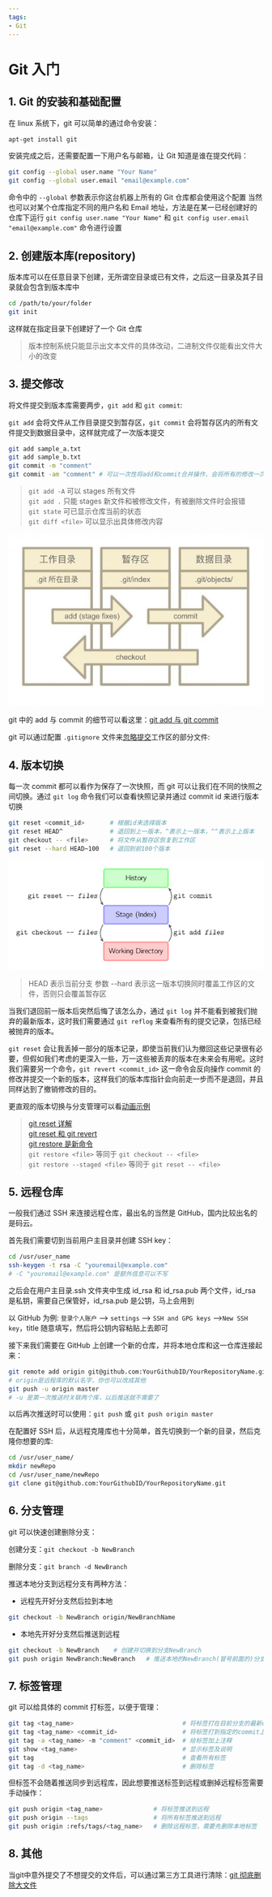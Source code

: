 ```yaml
---
tags: 
- Git
---
```


# Git 入门

## 1. Git 的安装和基础配置

在 linux 系统下，git 可以简单的通过命令安装：

```bash
apt-get install git
```

安装完成之后，还需要配置一下用户名与邮箱，让 Git 知道是谁在提交代码：

```bash
git config --global user.name "Your Name"
git config --global user.email "email@example.com"
```

命令中的 `--global` 参数表示你这台机器上所有的 Git 仓库都会使用这个配置
当然也可以对某个仓库指定不同的用户名和 Email 地址，方法是在某一已经创建好的仓库下运行 `git config user.name "Your Name"` 和 `git config user.email "email@example.com"` 命令进行设置

## 2. 创建版本库(repository)

版本库可以在任意目录下创建，无所谓空目录或已有文件，之后这一目录及其子目录就会包含到版本库中

```bash
cd /path/to/your/folder
git init
```

这样就在指定目录下创建好了一个 Git 仓库

> 版本控制系统只能显示出文本文件的具体改动，二进制文件仅能看出文件大小的改变

## 3. 提交修改

将文件提交到版本库需要两步，`git add` 和 `git commit`:

`git add` 会将文件从工作目录提交到暂存区，`git commit` 会将暂存区内的所有文件提交到数据目录中，这样就完成了一次版本提交

```bash
git add sample_a.txt
git add sample_b.txt
git commit -m "comment"
git commit -am "comment" # 可以一次性将add和commit合并操作，会将所有的修改一次性提交
```

> `git add -A` 可以 stages 所有文件  
> `git add .` 只能 stages 新文件和被修改文件，有被删除文件时会报错  
> `git state` 可已显示仓库当前的状态  
> `git diff <file>` 可以显示出具体修改内容  

![](../../../附件/git/git_add_commit.jpg)

git 中的 add 与 commit 的细节可以看这里：[git add 与 git commit](git%20add%20与%20git%20commit)

git 可以通过配置 `.gitignore` 文件来[忽略提交](Git%20忽略提交)工作区的部分文件:

## 4. 版本切换

每一次 commit 都可以看作为保存了一次快照，而 git 可以让我们在不同的快照之间切换。通过 `git log` 命令我们可以查看快照记录并通过 commit id 来进行版本切换

```bash
git reset <commit_id>       # 根据id来选择版本
git reset HEAD^             # 退回到上一版本，^表示上一版本，^^表示上上版本
git checkout -- <file>      # 将文件从暂存区恢复到工作区
git reset --hard HEAD~100   # 退回到前100个版本
```

![](../../../附件/git/git_checkout.png)

> HEAD 表示当前分支
> 参数 --hard 表示这一版本切换同时覆盖工作区的文件，否则只会覆盖暂存区

当我们退回前一版本后突然后悔了该怎么办，通过 `git log` 并不能看到被我们抛弃的最新版本，这时我们需要通过 `git reflog` 来查看所有的提交记录，包括已经被抛弃的版本。

`git reset` 会让我丢掉一部分的版本记录，即使当前我们认为撤回这些记录很有必要，但假如我们考虑的更深入一些，万一这些被丢弃的版本在未来会有用呢。这时我们需要另一个命令，`git revert <commit_id>` 这一命令会反向操作 commit 的修改并提交一个新的版本，这样我们的版本库指针会向前走一步而不是退回，并且同样达到了撤销修改的目的。

更直观的版本切换与分支管理可以看[动画示例](Git%20常用命令动画)

> [git reset 详解](https://segmentfault.com/a/1190000009658888)  
 > [git reset 和 git revert](https://www.jianshu.com/p/d4342949f75c)  
 > [git restore 是新命令](https://git-scm.com/docs/git-restore)  
> `git restore <file>` 等同于 `git checkout -- <file>`  
> `git restore --staged <file>` 等同于 `git reset -- <file>`  

## 5. 远程仓库

一般我们通过 SSH 来连接远程仓库，最出名的当然是 GitHub，国内比较出名的是码云。

首先我们需要切到当前用户主目录并创建 SSH key：

```bash
cd /usr/user_name
ssh-keygen -t rsa -C "youremail@example.com"  
# -C "youremail@example.com" 是额外信息可以不写
```

之后会在用户主目录.ssh 文件夹中生成 id_rsa 和 id_rsa.pub 两个文件，id_rsa 是私钥，需要自己保管好，id_rsa.pub 是公钥，马上会用到

以 GitHub 为例: ` 登录个人账户 ` --> `settings` --> `SSH and GPG keys` -->`New SSH key`，title 随意填写，然后将公钥内容粘贴上去即可

接下来我们需要在 GitHub 上创建一个新的仓库，并将本地仓库和这一仓库连接起来：

```bash
git remote add origin git@github.com:YourGithubID/YourRepositoryName.git
# origin是远程库的默认名字，你也可以改成其他
git push -u origin master
# -u 是第一次推送时关联两个库，以后推送就不需要了
```

以后再次推送时可以使用：`git push` 或 `git push origin master`

在配置好 SSH 后，从远程克隆库也十分简单，首先切换到一个新的目录，然后克隆你想要的库:

```bash
cd /usr/user_name/
mkdir newRepo
cd /usr/user_name/newRepo
git clone git@github.com:YourGithubID/YourRepositoryName.git
```

## 6. 分支管理

git 可以快速创建删除分支：

创建分支：`git checkout -b NewBranch`

删除分支：`git branch -d NewBranch`

推送本地分支到远程分支有两种方法：

- 远程先开好分支然后拉到本地

```bash
git checkout -b NewBranch origin/NewBranchName
```

- 本地先开好分支然后推送到远程

```bash
git checkout -b NewBranch    # 创建并切换到分支NewBranch  
git push origin NewBranch:NewBranch   # 推送本地的NewBranch(冒号前面的)分支到远程origin的NewBranch(冒号后面的)分支(没有会自动创建)
```

## 7. 标签管理

git 可以给具体的 commit 打标签，以便于管理：

```bash
git tag <tag_name>                              # 将标签打在目前分支的最新commit上
git tag <tag_name> <commit_id>                  # 将标签打到指定的commit上
git tag -a <tag_name> -m "comment" <commit_id>  # 给标签加上注释
git show <tag_name>                             # 显示标签及说明
git tag                                         # 查看所有标签
git tag -d <tag_name>                           # 删除标签
```

但标签不会随着推送同步到远程库，因此想要推送标签到远程或删掉远程标签需要手动操作：

```bash
git push origin <tag_name>              # 将标签推送到远程
git push origin --tags                  # 将所有标签推送到远程
git push origin :refs/tags/<tag_name>   # 删除远程标签，需要先删除本地标签
```

## 8. 其他

当git中意外提交了不想提交的文件后，可以通过第三方工具进行清除：[git 彻底删除大文件](Git%20彻底删除大文件)
